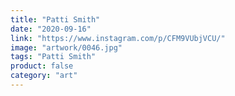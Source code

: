 ```yaml
---
title: "Patti Smith"
date: "2020-09-16"
link: "https://www.instagram.com/p/CFM9VUbjVCU/"
image: "artwork/0046.jpg"
tags: "Patti Smith"
product: false
category: "art"
---
```

